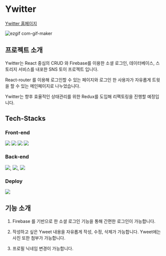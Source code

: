 # Ywitter

<a target="_blank" href="https://yongho5580.github.io/Ywitter">Ywitter 홈페이지</a>

![ezgif com-gif-maker](https://user-images.githubusercontent.com/70843139/128325190-e5768bf4-d8ae-4e90-b587-c011bc7dc6dc.gif)




## 프로젝트 소개

Ywitter는 React 중심의 CRUD 와 Firebase를 이용한 소셜 로그인, 데이터베이스, 스토리지 서비스를 내포한 SNS 토이 프로젝트 입니다.

React-router 를 이용해 로그인할 수 있는 페이지와 로그인 한 사용자가 자유롭게 트윗을 할 수 있는 메인페이지로 나누었습니다.

Ywitter는 향후 효율적인 상태관리를 위한 Redux를 도입해 리팩토링을 진행할 예정입니다.

## Tech-Stacks

### Front-end
![](https://img.shields.io/badge/React-2A2C2E?style=for-the-badge&logo=React) ![](https://img.shields.io/badge/React_Hooks-2A2C2E?style=for-the-badge&logo=React) ![](https://img.shields.io/badge/Redux-#9401D3?style=for-the-badge&logo=Redux) ![](https://img.shields.io/badge/SCSS-hotpink?style=for-the-badge&logo=Sass) 

### Back-end
![](https://img.shields.io/badge/Firestore_Authentication-white?style=for-the-badge&logo=Firebase), ![](https://img.shields.io/badge/Firestore_Database-white?style=for-the-badge&logo=Firebase), ![](https://img.shields.io/badge/Firestore_Storage-white?style=for-the-badge&logo=Firebase)

### Deploy
![](https://img.shields.io/badge/Github_Pages-14191E?style=for-the-badge&logo=Github)

## 기능 소개

1. Firebase 를 기반으로 한 소셜 로그인 기능을 통해 간편한 로그인이 가능합니다.

2. 작성하고 싶은 Yweet 내용을 자유롭게 작성, 수정, 삭제가 가능합니다. Yweet에는 사진 또한 첨부가 가능합니다.

3. 프로필 닉네임 변경이 가능합니다.


